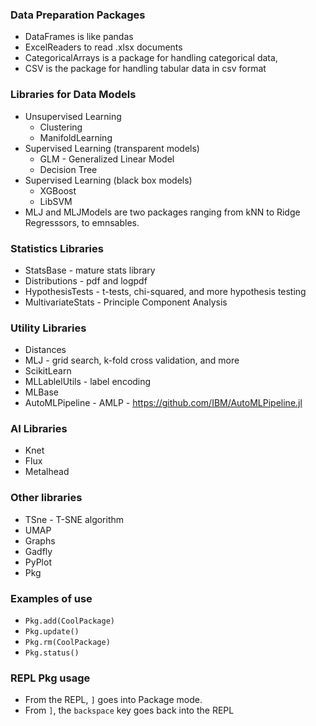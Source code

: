 ### Data Preparation Packages
- DataFrames is like pandas
- ExcelReaders to read .xlsx documents
- CategoricalArrays is a package for handling categorical data, 
- CSV is the package for handling tabular data in csv format


### Libraries for Data Models
- Unsupervised Learning
    - Clustering
    - ManifoldLearning
- Supervised Learning (transparent models)
    - GLM - Generalized Linear Model
    - Decision Tree
- Supervised Learning (black box models)
    - XGBoost
    - LibSVM
- MLJ and MLJModels are two packages ranging from kNN to Ridge Regresssors, to emnsables.

### Statistics Libraries
- StatsBase - mature stats library
- Distributions - pdf and logpdf
- HypothesisTests - t-tests, chi-squared, and more hypothesis testing
- MultivariateStats - Principle Component Analysis

### Utility Libraries
- Distances
- MLJ - grid search, k-fold cross validation, and more
- ScikitLearn
- MLLablelUtils - label encoding
- MLBase
- AutoMLPipeline - AMLP - https://github.com/IBM/AutoMLPipeline.jl

### AI Libraries
- Knet  
- Flux
- Metalhead

### Other libraries
- TSne - T-SNE algorithm
- UMAP
- Graphs
- Gadfly
- PyPlot
- Pkg

### Examples of use
- `Pkg.add(CoolPackage)`
- `Pkg.update()`
- `Pkg.rm(CoolPackage)`
- `Pkg.status()`

### REPL Pkg usage
- From the REPL, `]` goes into Package mode.
- From `]`, the `backspace` key goes back into the REPL


